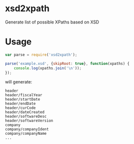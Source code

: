 # xsd2xpath
Generate list of possible XPaths based on XSD

# Usage


```javascript
var parse = require('xsd2xpath');

parse('example.xsd', {skipRoot: true}, function(xpaths) {
	console.log(xpaths.join('\n'));		
});

```
will generate:
```
header                                 
header/fiscalYear                      
header/startDate                       
header/endDate                         
header/curCode                         
header/dateCreated                     
header/softwareDesc                    
header/softwareVersion                 
company                                
company/companyIdent                   
company/companyName                    
...
```
